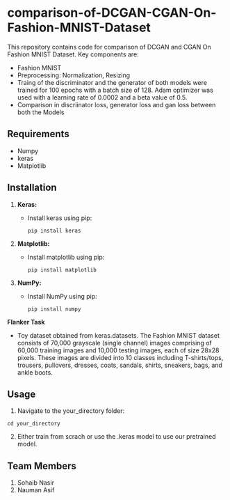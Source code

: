 # comparison-of-DCGAN-CGAN-On-Fashion-MNIST-Dataset

This repository contains code for comparison of DCGAN and CGAN On Fashion MNIST Dataset. Key components are:

- Fashion MNIST
- Preprocessing: Normalization, Resizing
- Traing of the discriminator and the generator of both models were trained for 100 epochs with a batch size of 128. Adam optimizer was used with a learning rate of 0.0002 and a beta value of 0.5. 
- Comparison in discriinator loss, generator loss and gan loss between both the Models

## Requirements

- Numpy
- keras
- Matplotlib

## Installation

1. **Keras:**
   - Install keras using pip:
     ```
     pip install keras
   
2. **Matplotlib:**
   - Install matplotlib using pip:
     ```
     pip install matplotlib
     ```

3. **NumPy:**
   - Install NumPy using pip:
     ```
     pip install numpy
     ```
  **Flanker Task**
  - Toy dataset obtained from keras.datasets. The Fashion MNIST dataset consists of 70,000 grayscale (single channel) images comprising of 60,000 training images and 10,000 testing images, each of size 28x28 pixels. These images are divided into 10 classes including T-shirts/tops, trousers, pullovers, dresses, coats, sandals, shirts, sneakers, bags, and ankle boots.

## Usage
 
1. Navigate to the your_directory folder:
```
cd your_directory
```
2. Either train from scrach or use the .keras model to use our pretrained model.

## Team Members
1. Sohaib Nasir
2. Nauman Asif


